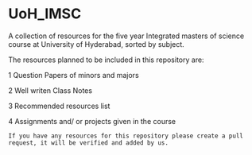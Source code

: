 # UoH_IMSC
A collection of resources for the five year Integrated masters of science course at University of Hyderabad, sorted by subject.

The resources planned to be included in this repository are:

1 Question Papers of minors and majors

2 Well writen Class Notes

3 Recommended resources list

4 Assignments and/ or projects given in the course

```If you have any resources for this repository please create a pull request, it will be verified and added by us.```
